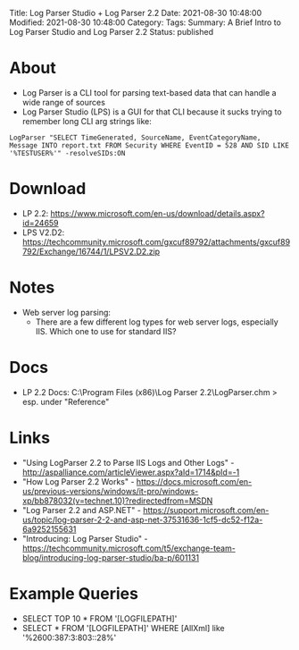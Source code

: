 Title: Log Parser Studio + Log Parser 2.2
Date: 2021-08-30 10:48:00
Modified: 2021-08-30 10:48:00
Category: 
Tags: 
Summary: A Brief Intro to Log Parser Studio and Log Parser 2.2
Status: published

# About
* Log Parser is a CLI tool for parsing text-based data that can handle a wide range of sources
* Log Parser Studio (LPS) is a GUI for that CLI because it sucks trying to remember long CLI arg strings like:

 <code>LogParser "SELECT TimeGenerated, SourceName, EventCategoryName, Message INTO report.txt FROM Security WHERE EventID = 528 AND SID LIKE '%TESTUSER%'" -resolveSIDs:ON</code>

# Download
* LP 2.2: https://www.microsoft.com/en-us/download/details.aspx?id=24659
* LPS V2.D2: https://techcommunity.microsoft.com/gxcuf89792/attachments/gxcuf89792/Exchange/16744/1/LPSV2.D2.zip

# Notes
* Web server log parsing:
    * There are a few different log types for web server logs, especially IIS. Which one to use for standard IIS?


# Docs
* LP 2.2 Docs: C:\Program Files (x86)\Log Parser 2.2\LogParser.chm > esp. under "Reference"

# Links
* "Using LogParser 2.2 to Parse IIS Logs and Other Logs" - http://aspalliance.com/articleViewer.aspx?aId=1714&pId=-1
* "How Log Parser 2.2 Works" - https://docs.microsoft.com/en-us/previous-versions/windows/it-pro/windows-xp/bb878032(v=technet.10)?redirectedfrom=MSDN
* "Log Parser 2.2 and ASP.NET" - https://support.microsoft.com/en-us/topic/log-parser-2-2-and-asp-net-37531636-1cf5-dc52-f12a-6a9252155631
* "Introducing: Log Parser Studio" - https://techcommunity.microsoft.com/t5/exchange-team-blog/introducing-log-parser-studio/ba-p/601131

# Example Queries
* SELECT TOP 10 * FROM '[LOGFILEPATH]'
* SELECT * FROM '[LOGFILEPATH]' WHERE [AllXml] like '%2600:387:3:803::28%'